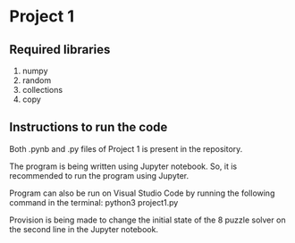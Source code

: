 # Project 1  

## Required libraries
1. numpy
2. random
3. collections
4. copy

## Instructions to run the code
Both .pynb and .py files of Project 1 is present in the repository.

The program is being written using Jupyter notebook. So, it is recommended to run the program using Jupyter.

Program can also be run on Visual Studio Code by running the following command in the terminal:
python3 project1.py

Provision is being made to change the initial state of the 8 puzzle solver on the second line in the Jupyter notebook.
